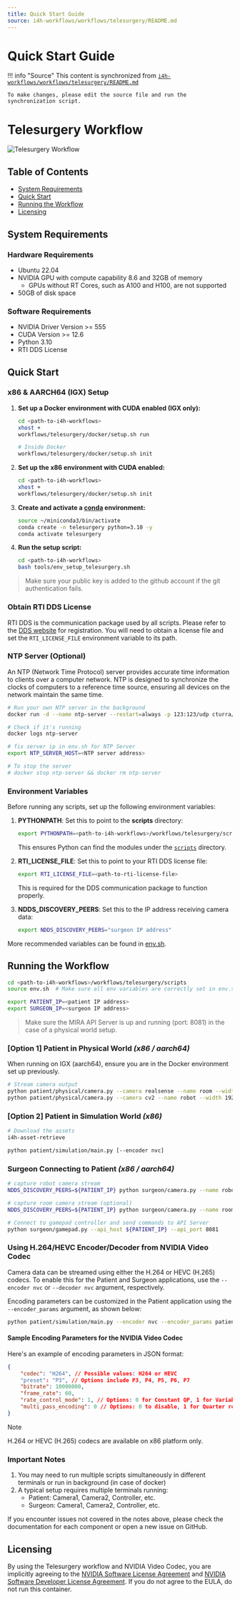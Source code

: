 ```yaml
---
title: Quick Start Guide
source: i4h-workflows/workflows/telesurgery/README.md
---
```


# Quick Start Guide

!!! info "Source"
    This content is synchronized from [`i4h-workflows/workflows/telesurgery/README.md`](https://github.com/isaac-for-healthcare/i4h-workflows/blob/main/workflows/telesurgery/README.md)
    
    To make changes, please edit the source file and run the synchronization script.

# Telesurgery Workflow

![Telesurgery Workflow](../../assets/images/telesurgery_workflow.jpg)

## Table of Contents
- [System Requirements](#system-requirements)
- [Quick Start](#quick-start)
- [Running the Workflow](#running-the-workflow)
- [Licensing](#licensing)

## System Requirements

### Hardware Requirements
- Ubuntu 22.04
- NVIDIA GPU with compute capability 8.6 and 32GB of memory
   - GPUs without RT Cores, such as A100 and H100, are not supported
- 50GB of disk space

### Software Requirements
- NVIDIA Driver Version >= 555
- CUDA Version >= 12.6
- Python 3.10
- RTI DDS License

## Quick Start

### x86 & AARCH64 (IGX) Setup

1. **Set up a Docker environment with CUDA enabled (IGX only):**
   ```bash
   cd <path-to-i4h-workflows>
   xhost +
   workflows/telesurgery/docker/setup.sh run

   # Inside Docker
   workflows/telesurgery/docker/setup.sh init
   ```

2. **Set up the x86 environment with CUDA enabled:**
   ```bash
   cd <path-to-i4h-workflows>
   xhost +
   workflows/telesurgery/docker/setup.sh init
   ```

3. **Create and activate a [conda](https://www.anaconda.com/docs/getting-started/miniconda/install#quickstart-install-instructions) environment:**
   ```bash
   source ~/miniconda3/bin/activate
   conda create -n telesurgery python=3.10 -y
   conda activate telesurgery
   ```

4. **Run the setup script:**
   ```bash
   cd <path-to-i4h-workflows>
   bash tools/env_setup_telesurgery.sh
   ```

> Make sure your public key is added to the github account if the git authentication fails.

### Obtain RTI DDS License

RTI DDS is the communication package used by all scripts. Please refer to the [DDS website](https://www.rti.com/products) for registration. You will need to obtain a license file and set the `RTI_LICENSE_FILE` environment variable to its path.

### NTP Server (Optional)

An NTP (Network Time Protocol) server provides accurate time information to clients over a computer network. NTP is designed to synchronize the clocks of computers to a reference time source, ensuring all devices on the network maintain the same time.

```bash
# Run your own NTP server in the background
docker run -d --name ntp-server --restart=always -p 123:123/udp cturra/ntp

# Check if it's running
docker logs ntp-server

# fix server ip in env.sh for NTP Server
export NTP_SERVER_HOST=<NTP server address>

# To stop the server
# docker stop ntp-server && docker rm ntp-server
```

### Environment Variables

Before running any scripts, set up the following environment variables:

1. **PYTHONPATH**: Set this to point to the **scripts** directory:
   ```bash
   export PYTHONPATH=<path-to-i4h-workflows>/workflows/telesurgery/scripts
   ```
   This ensures Python can find the modules under the [`scripts`](./scripts) directory.

2. **RTI_LICENSE_FILE**: Set this to point to your RTI DDS license file:
   ```bash
   export RTI_LICENSE_FILE=<path-to-rti-license-file>
   ```
   This is required for the DDS communication package to function properly.

3. **NDDS_DISCOVERY_PEERS**: Set this to the IP address receiving camera data:
   ```bash
   export NDDS_DISCOVERY_PEERS="surgeon IP address"
   ```
More recommended variables can be found in [env.sh](./scripts/env.sh).

## Running the Workflow

```bash
cd <path-to-i4h-workflows>/workflows/telesurgery/scripts
source env.sh  # Make sure all env variables are correctly set in env.sh

export PATIENT_IP=<patient IP address>
export SURGEON_IP=<surgeon IP address>
```
> Make sure the MIRA API Server is up and running (port: 8081) in the case of a physical world setup.

### [Option 1] Patient in Physical World _(x86 / aarch64)_

When running on IGX (aarch64), ensure you are in the Docker environment set up previously.

```bash
# Stream camera output
python patient/physical/camera.py --camera realsense --name room --width 1280 --height 720
python patient/physical/camera.py --camera cv2 --name robot --width 1920 --height 1080
```

### [Option 2] Patient in Simulation World _(x86)_

```bash
# Download the assets
i4h-asset-retrieve

python patient/simulation/main.py [--encoder nvc]
```

### Surgeon Connecting to Patient _(x86 / aarch64)_

```bash
# capture robot camera stream
NDDS_DISCOVERY_PEERS=${PATIENT_IP} python surgeon/camera.py --name robot --width 1280 --height 720 [--decoder nvc]

# capture room camera stream (optional)
NDDS_DISCOVERY_PEERS=${PATIENT_IP} python surgeon/camera.py --name room --width 1280 --height 720 [--decoder nvc]

# Connect to gamepad controller and send commands to API Server
python surgeon/gamepad.py --api_host ${PATIENT_IP} --api_port 8081
```

### Using H.264/HEVC Encoder/Decoder from NVIDIA Video Codec

Camera data can be streamed using either the H.264 or HEVC (H.265) codecs. To enable this for the Patient and Surgeon applications, use the `--encoder nvc` or `--decoder nvc` argument, respectively.

Encoding parameters can be customized in the Patient application using the `--encoder_params` argument, as shown below:

```bash
python patient/simulation/main.py --encoder nvc --encoder_params patient/nvc_encoder_params.json
```

#### Sample Encoding Parameters for the NVIDIA Video Codec

Here's an example of encoding parameters in JSON format:

```json
{
    "codec": "H264", // Possible values: H264 or HEVC
    "preset": "P3", // Options include P3, P4, P5, P6, P7
    "bitrate": 10000000,
    "frame_rate": 60,
    "rate_control_mode": 1, // Options: 0 for Constant QP, 1 for Variable bitrate, 2 for Constant bitrate
    "multi_pass_encoding": 0 // Options: 0 to disable, 1 for Quarter resolution, 2 for Full resolution
}
```

> [!NOTE]
> H.264 or HEVC (H.265) codecs are available on x86 platform only.

### Important Notes
1. You may need to run multiple scripts simultaneously in different terminals or run in background (in case of docker)
2. A typical setup requires multiple terminals running:
   - Patient: Camera1, Camera2, Controller, etc.
   - Surgeon: Camera1, Camera2, Controller, etc.

If you encounter issues not covered in the notes above, please check the documentation for each component or open a new issue on GitHub.

## Licensing

By using the Telesurgery workflow and NVIDIA Video Codec, you are implicitly agreeing to the [NVIDIA Software License Agreement](https://www.nvidia.com/en-us/agreements/enterprise-software/nvidia-software-license-agreement/) and [NVIDIA Software Developer License Agreement](https://developer.download.nvidia.com/designworks/DesignWorks_SDKs_Samples_Tools_License_distrib_use_rights_2017_06_13.pdf?t=eyJscyI6InJlZiIsImxzZCI6IlJFRi1zZWFyY2guYnJhdmUuY29tLyJ9). If you do not agree to the EULA, do not run this container.